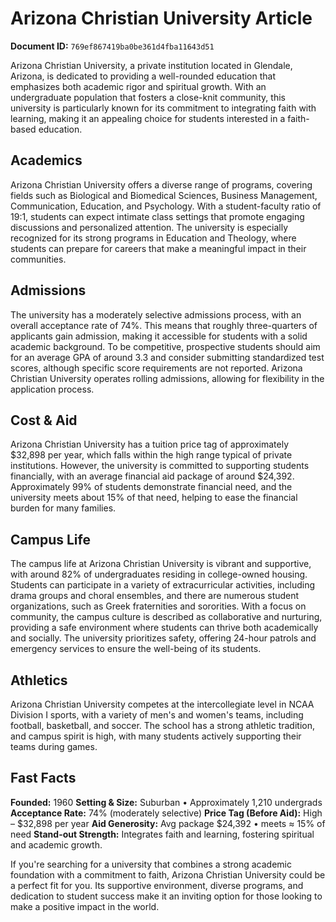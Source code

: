 # Arizona Christian University Article

**Document ID:** `769ef867419ba0be361d4fba11643d51`

Arizona Christian University, a private institution located in Glendale, Arizona, is dedicated to providing a well-rounded education that emphasizes both academic rigor and spiritual growth. With an undergraduate population that fosters a close-knit community, this university is particularly known for its commitment to integrating faith with learning, making it an appealing choice for students interested in a faith-based education.

## Academics
Arizona Christian University offers a diverse range of programs, covering fields such as Biological and Biomedical Sciences, Business Management, Communication, Education, and Psychology. With a student-faculty ratio of 19:1, students can expect intimate class settings that promote engaging discussions and personalized attention. The university is especially recognized for its strong programs in Education and Theology, where students can prepare for careers that make a meaningful impact in their communities.

## Admissions
The university has a moderately selective admissions process, with an overall acceptance rate of 74%. This means that roughly three-quarters of applicants gain admission, making it accessible for students with a solid academic background. To be competitive, prospective students should aim for an average GPA of around 3.3 and consider submitting standardized test scores, although specific score requirements are not reported. Arizona Christian University operates rolling admissions, allowing for flexibility in the application process.

## Cost & Aid
Arizona Christian University has a tuition price tag of approximately $32,898 per year, which falls within the high range typical of private institutions. However, the university is committed to supporting students financially, with an average financial aid package of around $24,392. Approximately 99% of students demonstrate financial need, and the university meets about 15% of that need, helping to ease the financial burden for many families.

## Campus Life
The campus life at Arizona Christian University is vibrant and supportive, with around 82% of undergraduates residing in college-owned housing. Students can participate in a variety of extracurricular activities, including drama groups and choral ensembles, and there are numerous student organizations, such as Greek fraternities and sororities. With a focus on community, the campus culture is described as collaborative and nurturing, providing a safe environment where students can thrive both academically and socially. The university prioritizes safety, offering 24-hour patrols and emergency services to ensure the well-being of its students.

## Athletics
Arizona Christian University competes at the intercollegiate level in NCAA Division I sports, with a variety of men's and women's teams, including football, basketball, and soccer. The school has a strong athletic tradition, and campus spirit is high, with many students actively supporting their teams during games.

## Fast Facts
**Founded:** 1960
**Setting & Size:** Suburban • Approximately 1,210 undergrads
**Acceptance Rate:** 74% (moderately selective)
**Price Tag (Before Aid):** High – $32,898 per year
**Aid Generosity:** Avg package $24,392 • meets ≈ 15% of need
**Stand-out Strength:** Integrates faith and learning, fostering spiritual and academic growth.

If you're searching for a university that combines a strong academic foundation with a commitment to faith, Arizona Christian University could be a perfect fit for you. Its supportive environment, diverse programs, and dedication to student success make it an inviting option for those looking to make a positive impact in the world.
